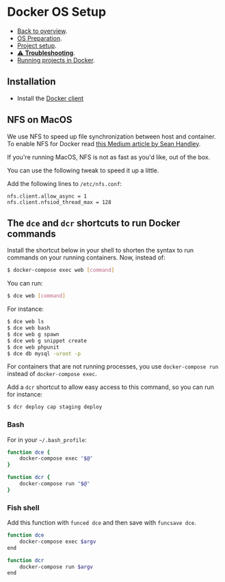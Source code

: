 # Docker OS Setup

- [Back to overview](../README.md).
- [OS Preparation](../os-setup/README.md).
- [Project setup](../project-setup/README.md).
- [⚠️ **Troubleshooting**](../troubleshooting/README.md).
- [Running projects in Docker](../running/README.md).

## Installation

- Install the [Docker client](https://www.docker.com/community-edition#/download)


## NFS on MacOS
We use NFS to speed up file synchronization between host and container. To enable NFS for Docker read [this Medium article by Sean Handley](https://medium.com/@sean.handley/how-to-set-up-docker-for-mac-with-native-nfs-145151458adc).

If you're running MacOS, NFS is not as fast as you'd like, out of the box.

You can use the following tweak to speed it up a little.

Add the following lines to `/etc/nfs.conf`:
```
nfs.client.allow_async = 1
nfs.client.nfsiod_thread_max = 128
```


## The `dce` and `dcr` shortcuts to run Docker commands
Install the shortcut below in your shell to shorten the syntax to run commands on your running containers.
Now, instead of:
```bash
$ docker-compose exec web [command]
```
You can run:
```bash
$ dce web [command]
```
For instance:
```bash
$ dce web ls
$ dce web bash
$ dce web g spawn
$ dce web g snippet create
$ dce web phpunit
$ dce db mysql -uroot -p
```

For containers that are not running processes, you use `docker-compose run` instead of `docker-compose exec`. 

Add a `dcr` shortcut to allow easy access to this command, so you can run for instance:

```bash
$ dcr deploy cap staging deploy
```

### Bash

For in your `~/.bash_profile`:
```bash
function dce {
    docker-compose exec "$@"
}

function dcr {
    docker-compose run "$@"
}
```
### Fish shell
Add this function with `funced dce` and then save with `funcsave dce`.
```bash
function dce
    docker-compose exec $argv
end

function dcr
    docker-compose run $argv
end
```

